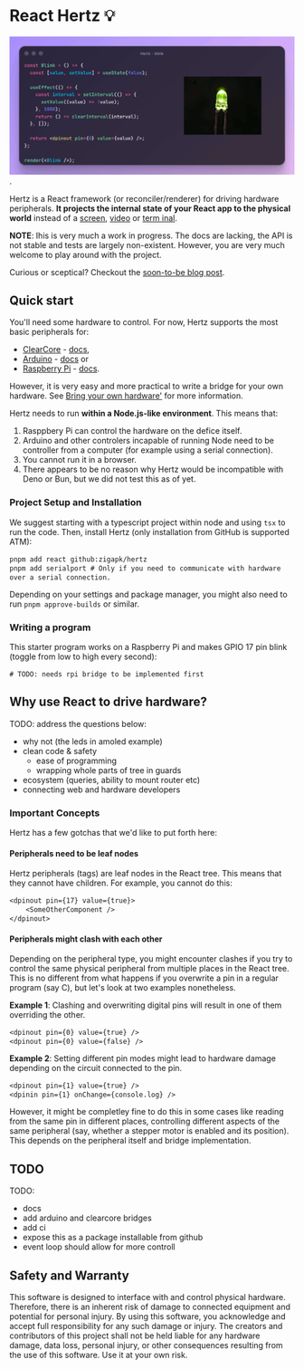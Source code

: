 
# React Hertz 💡


![Let a picture speak a thousand words.](docs/assets/blink.gif).

Hertz is a React framework (or reconciler/renderer) for driving hardware peripherals. **It projects the internal state of your React app to the physical world** instead of a [screen](https://www.npmjs.com/package/react-dom), [video](https://www.remotion.dev/) or [term inal](https://github.com/vadimdemedes/ink).

**NOTE**: Ihis is very much a work in progress. The docs are lacking, the API is not stable and tests are largely non-existent. However, you are very much welcome to play around with the project.

Curious or sceptical? Checkout the [soon-to-be blog post](https://www.youtube.com/watch?v=xvFZjo5PgG0&list=RDxvFZjo5PgG0&start_radio=1).

## Quick start

You'll need some hardware to control. For now, Hertz supports the most basic peripherals for:
- [ClearCore](https://clearcore.ai/) - [docs](./src/bridges/clearcore/README.md),
- [Arduino](https://www.arduino.cc/) - [docs](./src/bridges/arduino/README.md) or
- [Raspberry Pi](https://www.raspberrypi.com/) - [docs](./src/bridges/raspberry/README.md).

However, it is very easy and more practical to write a bridge for your own hardware. See [Bring your own hardware'](docs/bring-your-own-hardware.md) for more information.

Hertz needs to run **within a Node.js-like environment**. This means that:
1. Rasppbery Pi can control the hardware on the defice itself.
2. Arduino and other controlers incapable of running Node need to be controller from a computer (for example using a serial connection).
3. You cannot run it in a browser.
4. There appears to be no reason why Hertz would be incompatible with Deno or Bun, but we did not test this as of yet.

### Project Setup and Installation
We suggest starting with a typescript project within node and using `tsx` to run the code. Then, install Hertz (only installation from GitHub is supported ATM):

```
pnpm add react github:zigapk/hertz
pnpm add serialport # Only if you need to communicate with hardware over a serial connection.
```

Depending on your settings and package manager, you might also need to run `pnpm approve-builds` or similar.

### Writing a program

This starter program works on a Raspberry Pi and makes GPIO 17 pin blink (toggle from low to high every second):

```tsx
# TODO: needs rpi bridge to be implemented first
```

## Why use React to drive hardware?

TODO: address the questions below:
- why not (the leds in amoled example)
- clean code & safety
  - ease of programming
  - wrapping whole parts of tree in guards
- ecosystem (queries, ability to mount router etc)
- connecting web and hardware developers

### Important Concepts

Hertz has a few gotchas that we'd like to put forth here:

#### Peripherals need to be leaf nodes
Hertz peripherals (tags) are leaf nodes in the React tree. This means that they cannot have children. For example, you cannot do this:
```tsx
<dpinout pin={17} value={true}>
    <SomeOtherComponent />
</dpinout>
```

#### Peripherals might clash with each other
Depending on the peripheral type, you might encounter clashes if you try to control the same physical peripheral from multiple places in the React tree. This is no different from what happens if you overwrite a pin in a regular program (say C), but let's look at two examples nonetheless.

**Example 1**: Clashing and overwriting digital pins will result in one of them overriding the other.
```tsx
<dpinout pin={0} value={true} />
<dpinout pin={0} value={false} />
```

**Example 2**: Setting different pin modes might lead to hardware damage depending on the circuit connected to the pin.
```tsx
<dpinout pin={1} value={true} />
<dpinin pin={1} onChange={console.log} />
```

However, it might be completley fine to do this in some cases like reading from the same pin in different places, controlling different aspects of the same peripheral (say, whether a stepper motor is enabled and its position). This depends on the peripheral itself and bridge implementation.

## TODO

TODO:
- docs
- add arduino and clearcore bridges
- add ci
- expose this as a package installable from github
- event loop should allow for more controll



## Safety and Warranty

This software is designed to interface with and control physical hardware. Therefore, there is an inherent risk of damage to connected equipment and potential for personal injury. By using this software, you acknowledge and accept full responsibility for any such damage or injury. The creators and contributors of this project shall not be held liable for any hardware damage, data loss, personal injury, or other consequences resulting from the use of this software. Use it at your own risk.
